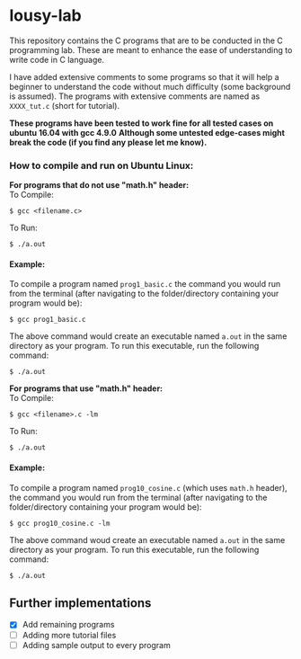 # lousy-lab

This repository contains the C programs that are to be conducted in the C programming lab. These are meant to enhance the ease of understanding to write code in C language.

I have added extensive comments to some programs so that it will help a beginner to understand the code without much difficulty (some background is assumed). The programs with extensive comments are named as `XXXX_tut.c` (short for tutorial).

**These programs have been tested to work fine for all tested cases on ubuntu 16.04 with gcc 4.9.0**
**Although some untested edge-cases might break the code (if you find any please let me know).**    

### How to compile and run on Ubuntu Linux:
**For programs that do not use "math.h" header:**  
To Compile:  
```
$ gcc <filename.c>  
```  
To Run:  
```
$ ./a.out  
```  

#### Example:
To compile a program named `prog1_basic.c` the command you would run from the terminal (after navigating to the folder/directory containing your program would be):

```
$ gcc prog1_basic.c  
```
The above command would create an executable named `a.out` in the same directory as your program. To run this executable, run the following command:

```
$ ./a.out
```

**For programs that use "math.h" header:**  
To Compile:  
```
$ gcc <filename>.c -lm  
```
To Run:  
```
$ ./a.out  
```

#### Example:
To compile a program named `prog10_cosine.c` (which uses `math.h` header), the command you would run from the terminal (after navigating to the folder/directory containing your program would be):
```
$ gcc prog10_cosine.c -lm
```

The above command woud create an executable named `a.out` in the same directory as your program. To run this executable, run the following command:
```
$ ./a.out
```

## Further implementations
- [x] Add remaining programs
- [ ] Adding more tutorial files
- [ ] Adding sample output to every program
